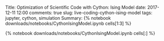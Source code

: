 Title: Optimization of Scientific Code with Cython: Ising Model
date: 2017-12-11 12:00
comments: true
slug: live-coding-cython-ising-model
tags: jupyter, cython, simulation
Summary: {% notebook downloads/notebooks/CythonIsingModel.ipynb cells[1:3] %}

{% notebook downloads/notebooks/CythonIsingModel.ipynb cells[:] %}